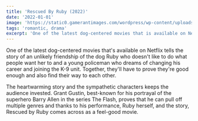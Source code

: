 ```yaml
---
title: 'Rescued By Ruby (2022)'
date: '2022-01-01'
image: 'https://static0.gamerantimages.com/wordpress/wp-content/uploads/2022/09/rescued-by-ruby-netflix-screenshot.jpg?q=50&fit=crop&w=740&dpr=1.5'
tags: 'romantic, drama'
excerpt: 'One of the latest dog-centered movies that is available on Netflix tells the story of an unlikely friendship...'
---
```


One of the latest dog-centered movies that's available on Netflix tells the story of an unlikely friendship of the dog Ruby who doesn't like to do what people want her to and a young policeman who dreams of changing his career and joining the K-9 unit. Together, they'll have to prove they're good enough and also find their way to each other.

The heartwarming story and the sympathetic characters keeps the audience invested. Grant Gustin, best-known for his portrayal of the superhero Barry Allen in the series The Flash, proves that he can pull off multiple genres and thanks to his performance, Ruby herself, and the story, Rescued by Ruby comes across as a feel-good movie.
